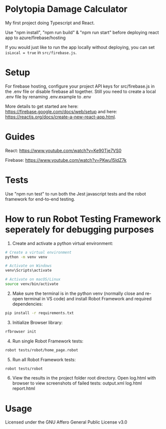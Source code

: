 # Polytopia Damage Calculator

My first project doing Typescript and React.

Use "npm install", "npm run build" & "npm run start" before deploying react app to azure/firebase/hosting

If you would just like to run the app locally without deploying, you can set `isLocal = true` in `src/firebase.js`.

# Setup

For firebase hosting, configure your project API keys for src/firebase.js in the .env file or disable firebase all together. Still you need to create a local .env file by renaming .env.example to .env

More details to get started are here: https://firebase.google.com/docs/web/setup and here: https://reactjs.org/docs/create-a-new-react-app.html.

# Guides

React: https://www.youtube.com/watch?v=Ke90Tje7VS0

Firebase: https://www.youtube.com/watch?v=PKwu15ldZ7k

# Tests

Use "npm run test" to run both the Jest javascript tests and the robot framework for end-to-end testing.

# How to run Robot Testing Framework seperately for debugging purposes

1. Create and activate a python virtual environment:

```bash
# Create a virtual environment
python -m venv venv

# Activate on Windows
venv\Scripts\activate

# Activate on macOS/Linux
source venv/bin/activate
```

2. Make sure the terminal is in the python venv (normally close and re-open terminal in VS code) and install Robot Framework and required dependencies:

```bash
pip install -r requirements.txt
```

3. Initialize Browser library:

```bash
rfbrowser init
```

4. Run single Robot Framework tests:

```bash
robot tests/robot/home_page.robot
```

5. Run all Robot Framework tests:

```bash
robot tests/robot
```

6. View the results in the project folder root directory. Open log.html with browser to view screenshots of failed tests:
   output.xml
   log.html
   report.html

# Usage

Licensed under the GNU Affero General Public License v3.0
